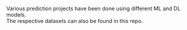 Various prediction projects have been done using different ML and DL models.
<br>
The respective datasets can also be found in this repo.
